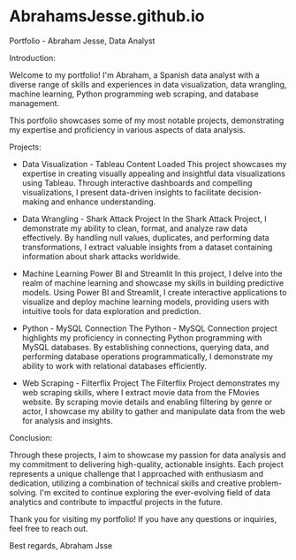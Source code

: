 # AbrahamsJesse.github.io

Portfolio  - Abraham Jesse, Data Analyst

Introduction:

Welcome to my portfolio! I'm Abraham, a Spanish data analyst with a diverse range of skills 
and experiences in data visualization, data wrangling, machine learning, Python programming
web scraping, and database management.

This portfolio showcases some of my most notable projects, demonstrating my expertise and 
proficiency in various aspects of data analysis.

Projects:

-  Data Visualization - Tableau Content Loaded
This project showcases my expertise in creating visually appealing and insightful data visualizations
using Tableau. Through interactive dashboards and compelling visualizations, I present data-driven
insights to facilitate decision-making and enhance understanding.

- Data Wrangling - Shark Attack Project
In the Shark Attack Project, I demonstrate my ability to clean, format, and analyze raw data effectively.
By handling null values, duplicates, and performing data transformations, I extract valuable insights
from a dataset containing information about shark attacks worldwide.

- Machine Learning Power BI and Streamlit
In this project, I delve into the realm of machine learning and showcase my skills in building predictive
 models. Using Power BI and Streamlit, I create interactive applications to visualize and deploy machine
 learning models, providing users with intuitive tools for data exploration and prediction.

- Python - MySQL Connection
The Python - MySQL Connection project highlights my proficiency in connecting Python programming with
MySQL databases. By establishing connections, querying data, and performing database operations
programmatically, I demonstrate my ability to work with relational databases efficiently.

- Web Scraping - Filterflix Project
The Filterflix Project demonstrates my web scraping skills, where I extract movie data from the FMovies
 website. By scraping movie details and enabling filtering by genre or actor, I showcase my ability to
gather and manipulate data from the web for analysis and insights.


Conclusion:

Through these projects, I aim to showcase my passion for data analysis and my commitment to delivering 
high-quality, actionable insights. Each project represents a unique challenge that I approached with 
enthusiasm and dedication, utilizing a combination of technical skills and creative problem-solving.
I'm excited to continue exploring the ever-evolving field of data analytics and contribute to impactful
projects in the future.

Thank you for visiting my portfolio! If you have any questions or inquiries, feel free to reach out.

Best regards,
Abraham Jsse
